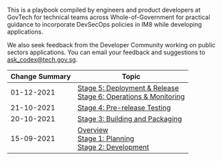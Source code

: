 This is a playbook compiled by engineers and product developers at GovTech for technical teams across Whole-of-Government for practical guidance to incorporate DevSecOps policies in IM8 while developing applications.  

We also seek feedback from the Developer Community working on public sectors applications. You can email your feedback and suggestions to ask_codex@tech.gov.sg. 

| Change Summary | Topic |
| :---| ---- | 
| 01-12-2021 | <a href="https://docs.developer.tech.gov.sg/docs/devsecops-playbook/#/devsecops-playbook?id=stage-5-deployment-amp-release">Stage 5: Deployment & Release </a><br /><a href="https://docs.developer.tech.gov.sg/docs/devsecops-playbook/#/devsecops-playbook?id=stage-6-operations-amp-monitoring">Stage 6: Operations & Monitoring </a>
| 21-10-2021 | <a href="https://docs.developer.tech.gov.sg/docs/devsecops-playbook/#/devsecops-playbook?id=stage-4-pre-release-testing">Stage 4: Pre-release Testing</a>
| 20-10-2021 | <a href="https://docs.developer.tech.gov.sg/docs/devsecops-playbook/#/devsecops-playbook?id=stage-3-building-and-packaging">Stage 3: Building and Packaging</a>
| 15-09-2021 | <a href="https://docs.developer.gov.sg/docs/devsecops-playbook/#/devsecops-playbook?id=overview">Overview </a><br /><a href="https://docs.developer.gov.sg/docs/devsecops-playbook/#/devsecops-playbook?id=stage-1-planning">Stage 1: Planning </a><br /><a href="https://docs.developer.gov.sg/docs/devsecops-playbook/#/devsecops-playbook?id=stage-2-development-code">Stage 2: Development </a> 

 
